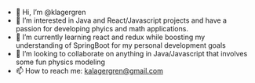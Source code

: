 - 👋 Hi, I’m @klagergren
- 👀 I’m interested in Java and React/Javascript projects and have a passion for developing phyics and math applications. 
- 🌱 I’m currently learning react and redux while boosting my understanding of SpringBoot for my personal development goals
- 💞️ I’m looking to collaborate on anything in Java/Javascript that involves some fun physics modeling
- 📫 How to reach me: kalagergren@gmail.com

<!---
klagergren/klagergren is a ✨ special ✨ repository because its `README.md` (this file) appears on your GitHub profile.
You can click the Preview link to take a look at your changes.
--->
